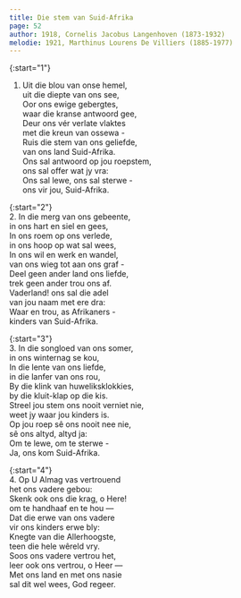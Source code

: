 ```yaml
---
title: Die stem van Suid-Afrika
page: 52
author: 1918, Cornelis Jacobus Langenhoven (1873-1932)
melodie: 1921, Marthinus Lourens De Villiers (1885-1977)
---  
```


{:start="1"}  
1. Uit die blou van onse hemel,  
uit die diepte van ons see,  
Oor ons ewige gebergtes,  
waar die kranse antwoord gee,  
Deur ons vér verlate vlaktes  
met die kreun van ossewa -  
Ruis die stem van ons geliefde,  
van ons land Suid-Afrika.  
Ons sal antwoord op jou roepstem,  
ons sal offer wat jy vra:  
Ons sal lewe, ons sal sterwe -  
ons vir jou, Suid-Afrika.  


{:start="2"}  
2. In die merg van ons gebeente,  
in ons hart en siel en gees,  
In ons roem op ons verlede,  
in ons hoop op wat sal wees,  
In ons wil en werk en wandel,  
van ons wieg tot aan ons graf -  
Deel geen ander land ons liefde,  
trek geen ander trou ons af.  
Vaderland! ons sal die adel  
van jou naam met ere dra:  
Waar en trou, as Afrikaners -  
kinders van Suid-Afrika.  

{:start="3"}  
3. In die songloed van ons somer,   
in ons winternag se kou,  
In die lente van ons liefde,   
in die lanfer van ons rou,  
By die klink van huweliksklokkies,   
by die kluit-klap op die kis.  
Streel jou stem ons nooit verniet nie,   
weet jy waar jou kinders is.  
Op jou roep sê ons nooit nee nie,   
sê ons altyd, altyd ja:  
Om te lewe, om te sterwe -   
Ja, ons kom Suid-Afrika.  

{:start="4"}  
4. Op U Almag vas vertrouend   
het ons vadere gebou:  
Skenk ook ons die krag, o Here!   
om te handhaaf en te hou —  
Dat die erwe van ons vadere  
vir ons kinders erwe bly:  
Knegte van die Allerhoogste,   
teen die hele wêreld vry.  
Soos ons vadere vertrou het,   
leer ook ons vertrou, o Heer —  
Met ons land en met ons nasie   
sal dit wel wees, God regeer.  
